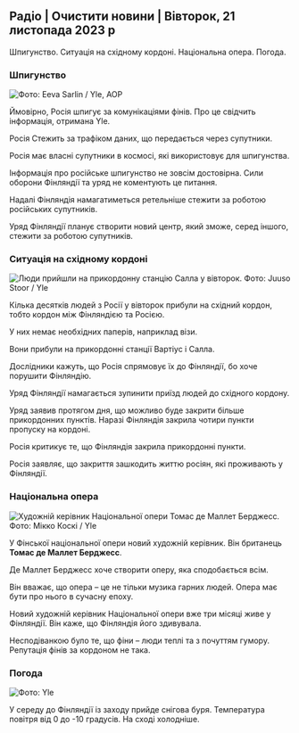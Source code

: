 ## Радіо \| Очистити новини \| Вівторок, 21 листопада 2023 р

Шпигунство. Ситуація на східному кордоні. Національна опера. Погода.

### Шпигунство

![ Фото: Eeva Sarlin / Yle, AOP](https://images.cdn.yle.fi/image/upload/c_crop,h_562,w_1000,x_0,y_32/ar_1.777777777777777,c_fill,g_faces,h_675,w_1200/dpr_1.0/q_auto:eco/f_auto/fl_lossy/v1700569701/39-1204215655ca2203557b)

Ймовірно, Росія шпигує за комунікаціями фінів. Про це свідчить інформація, отримана Yle.

Росія Стежить за трафіком даних, що передається через супутники.

Росія має власні супутники в космосі, які використовує для шпигунства.

Інформація про російське шпигунство не зовсім достовірна. Сили оборони Фінляндії та уряд не коментують це питання.

Надалі Фінляндія намагатиметься ретельніше стежити за роботою російських супутників.

Уряд Фінляндії планує створити новий центр, який зможе, серед іншого, стежити за роботою супутників.

### Ситуація на східному кордоні

![Люди прийшли на прикордонну станцію Салла у вівторок. Фото: Juuso Stoor / Yle](https://images.cdn.yle.fi/image/upload/c_crop,h_2515,w_4470,x_0,y_0/ar_1.7777777777777777,c_fill,g_faces,h_675,w_1200/dpr_1.0/q_auto:eco/f_auto/fl_lossy/v1700575368/39-1203513655b5b4d432e9)

Кілька десятків людей з Росії у вівторок прибули на східний кордон, тобто кордон між Фінляндією та Росією.

У них немає необхідних паперів, наприклад візи.

Вони прибули на прикордонні станції Вартіус і Салла.

Дослідники кажуть, що Росія спрямовує їх до Фінляндії, бо хоче порушити Фінляндію.

Уряд Фінляндії намагається зупинити приїзд людей до східного кордону.

Уряд заявив протягом дня, що можливо буде закрити більше прикордонних пунктів. Наразі Фінляндія закрила чотири пункти пропуску на кордоні.

Росія критикує те, що Фінляндія закрила прикордонні пункти.

Росія заявляє, що закриття зашкодить життю росіян, які проживають у Фінляндії.

### Національна опера

![Художній керівник Національної опери Томас де Маллет Берджесс. Фото: Мікко Коскі / Yle](https://images.cdn.yle.fi/image/upload/c_crop,h_3078,w_5472,x_0,y_570/ar_1.7777777777777777,c_fill,g_faces,h_675,w_1200/dpr_1.0/q_auto:eco/f_auto/fl_lossy/v1699350873/39-1196938654a091844d91)

У Фінської національної опери новий художній керівник. Він британець **Томас де Маллет Берджесс**.

Де Маллет Берджесс хоче створити оперу, яка сподобається всім.

Він вважає, що опера – це не тільки музика гарних людей. Опера має бути про нього в сучасну епоху.

Новий художній керівник Національної опери вже три місяці живе у Фінляндії. Він каже, що Фінляндія його здивувала.

Несподіванкою було те, що фіни – люди теплі та з почуттям гумору. Репутація фінів за кордоном не така.

### Погода

![ Фото: Yle](https://images.cdn.yle.fi/image/upload/c_crop,h_1080,w_1919,x_0,y_0/ar_1.7777777777777777,c_fill,g_faces,h_675,w_1200/dpr_1.0/q_auto:eco/f_auto/fl_lossy/v1700579363/39-1204521655cc80468754)

У середу до Фінляндії із заходу прийде снігова буря. Температура повітря від 0 до -10 градусів. На сході холодніше.